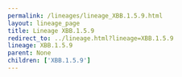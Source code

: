```yaml
---
permalink: /lineages/lineage_XBB.1.5.9.html
layout: lineage_page
title: Lineage XBB.1.5.9
redirect_to: ../lineage.html?lineage=XBB.1.5.9
lineage: XBB.1.5.9
parent: None
children: ['XBB.1.5.9']
---
```


